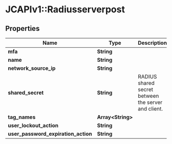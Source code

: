 # JCAPIv1::Radiusserverpost

## Properties
Name | Type | Description | Notes
------------ | ------------- | ------------- | -------------
**mfa** | **String** |  | [optional] 
**name** | **String** |  | 
**network_source_ip** | **String** |  | 
**shared_secret** | **String** | RADIUS shared secret between the server and client. | 
**tag_names** | **Array&lt;String&gt;** |  | [optional] 
**user_lockout_action** | **String** |  | [optional] 
**user_password_expiration_action** | **String** |  | [optional] 


